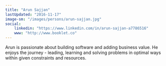 ```yaml
---
title: "Arun Sajjan"
lastUpdated: "2016-11-17"
image-sm: "/images/persons/arun-sajjan.jpg"
social:
    linkedin: "https://www.linkedin.com/in/arun-sajjan-a7786516"    
    www: "http://www.booklet.co"
---
```

Arun is passionate about building software and adding business value. He enjoys the journey - leading, learning and solving problems in optimal ways within given constraints and resources.